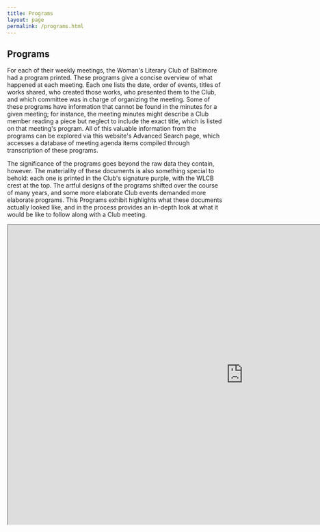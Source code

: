 ```yaml
---
title: Programs
layout: page
permalink: /programs.html
---
```


<style>
    #maincontent{
        font-size:1.4em;
    }
</style>

## Programs

For each of their weekly meetings, the Woman's Literary Club of Baltimore had a program printed. These programs give a concise overview of what happened at each meeting. Each one lists the date, order of events, titles of works shared, who created those works, who presented them to the Club, and which committee was in charge of organizing the meeting. Some of these programs have information that cannot be found in the minutes for a given meeting; for instance, the meeting minutes might describe a Club member reading a piece but neglect to include the exact title, which is listed on that meeting's program. All of this valuable information from the programs can be explored via this website's Advanced Search page, which accesses a database of meeting agenda items compiled through transcription of these programs.

The significance of the programs goes beyond the raw data they contain, however. The materiality of these documents is also something special to behold: each one is printed in the Club's signature purple, with the WLCB crest at the top. The artful designs of the programs shifted over the course of many years, and some more elaborate Club events demanded more elaborate programs. This Programs exhibit highlights what these documents actually looked like, and in the process provides an in-depth look at what it would be like to follow along with a Club meeting.

<iframe width="1100" height="700" src="https://docs.google.com/spreadsheets/d/e/2PACX-1vQs_EcGLozyFVMYzH_YZDxpsl4azrmIBNnkfs1wTafKXXesChU2C5FBYF4NeYooigekL2sLfNwRvkvn/pubhtml?widget=true&amp;headers=false"></iframe>